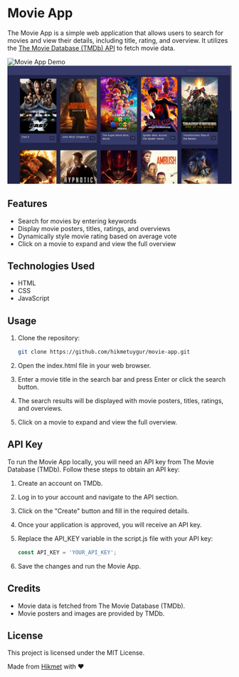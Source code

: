 # Movie App

The Movie App is a simple web application that allows users to search for movies and view their details, including title, rating, and overview. It utilizes the [The Movie Database (TMDb) API](https://www.themoviedb.org/documentation/api) to fetch movie data.

![Movie App Demo](/assets/movie-app.gif)
&nbsp;
![Movie App Img](/assets/movie-app.png)

## Features

- Search for movies by entering keywords
- Display movie posters, titles, ratings, and overviews
- Dynamically style movie rating based on average vote
- Click on a movie to expand and view the full overview

## Technologies Used

- HTML
- CSS
- JavaScript

## Usage

1. Clone the repository:

   ```bash
   git clone https://github.com/hikmetuygur/movie-app.git
   ```

2. Open the index.html file in your web browser.

3. Enter a movie title in the search bar and press Enter or click the search button.

4. The search results will be displayed with movie posters, titles, ratings, and overviews.

5. Click on a movie to expand and view the full overview.

## API Key

To run the Movie App locally, you will need an API key from The Movie Database (TMDb). Follow these steps to obtain an API key:

1. Create an account on TMDb.

2. Log in to your account and navigate to the API section.

3. Click on the "Create" button and fill in the required details.

4. Once your application is approved, you will receive an API key.

5. Replace the API_KEY variable in the script.js file with your API key:

   ```javascript
   const API_KEY = 'YOUR_API_KEY';
   ```

6. Save the changes and run the Movie App.

## Credits

- Movie data is fetched from The Movie Database (TMDb).
- Movie posters and images are provided by TMDb.

## License

This project is licensed under the MIT License.

Made from <a href="https://twitter.com/uygurhikmet">Hikmet</a> with :heart:
